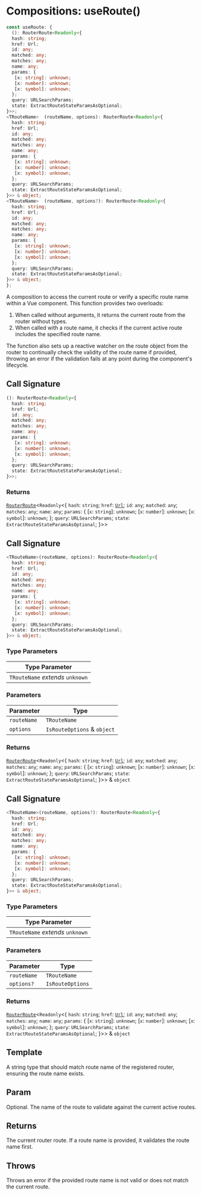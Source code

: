# Compositions: useRoute()

```ts
const useRoute: {
  (): RouterRoute<Readonly<{
  hash: string;
  href: Url;
  id: any;
  matched: any;
  matches: any;
  name: any;
  params: {
   [x: string]: unknown;
   [x: number]: unknown;
   [x: symbol]: unknown;
  };
  query: URLSearchParams;
  state: ExtractRouteStateParamsAsOptional;
}>>;
<TRouteName>  (routeName, options): RouterRoute<Readonly<{
  hash: string;
  href: Url;
  id: any;
  matched: any;
  matches: any;
  name: any;
  params: {
   [x: string]: unknown;
   [x: number]: unknown;
   [x: symbol]: unknown;
  };
  query: URLSearchParams;
  state: ExtractRouteStateParamsAsOptional;
}>> & object;
<TRouteName>  (routeName, options?): RouterRoute<Readonly<{
  hash: string;
  href: Url;
  id: any;
  matched: any;
  matches: any;
  name: any;
  params: {
   [x: string]: unknown;
   [x: number]: unknown;
   [x: symbol]: unknown;
  };
  query: URLSearchParams;
  state: ExtractRouteStateParamsAsOptional;
}>> & object;
};
```

A composition to access the current route or verify a specific route name within a Vue component.
This function provides two overloads:
1. When called without arguments, it returns the current route from the router without types.
2. When called with a route name, it checks if the current active route includes the specified route name.

The function also sets up a reactive watcher on the route object from the router to continually check the validity of the route name
if provided, throwing an error if the validation fails at any point during the component's lifecycle.

## Call Signature

```ts
(): RouterRoute<Readonly<{
  hash: string;
  href: Url;
  id: any;
  matched: any;
  matches: any;
  name: any;
  params: {
   [x: string]: unknown;
   [x: number]: unknown;
   [x: symbol]: unknown;
  };
  query: URLSearchParams;
  state: ExtractRouteStateParamsAsOptional;
}>>;
```

### Returns

[`RouterRoute`](../types/RouterRoute.md)\<`Readonly`\<\{
  `hash`: `string`;
  `href`: [`Url`](../types/Url.md);
  `id`: `any`;
  `matched`: `any`;
  `matches`: `any`;
  `name`: `any`;
  `params`: \{
   [`x`: `string`]: `unknown`;
   [`x`: `number`]: `unknown`;
   [`x`: `symbol`]: `unknown`;
  \};
  `query`: `URLSearchParams`;
  `state`: `ExtractRouteStateParamsAsOptional`;
\}\>\>

## Call Signature

```ts
<TRouteName>(routeName, options): RouterRoute<Readonly<{
  hash: string;
  href: Url;
  id: any;
  matched: any;
  matches: any;
  name: any;
  params: {
   [x: string]: unknown;
   [x: number]: unknown;
   [x: symbol]: unknown;
  };
  query: URLSearchParams;
  state: ExtractRouteStateParamsAsOptional;
}>> & object;
```

### Type Parameters

| Type Parameter |
| ------ |
| `TRouteName` *extends* `unknown` |

### Parameters

| Parameter | Type |
| ------ | ------ |
| `routeName` | `TRouteName` |
| `options` | `IsRouteOptions` & `object` |

### Returns

[`RouterRoute`](../types/RouterRoute.md)\<`Readonly`\<\{
  `hash`: `string`;
  `href`: [`Url`](../types/Url.md);
  `id`: `any`;
  `matched`: `any`;
  `matches`: `any`;
  `name`: `any`;
  `params`: \{
   [`x`: `string`]: `unknown`;
   [`x`: `number`]: `unknown`;
   [`x`: `symbol`]: `unknown`;
  \};
  `query`: `URLSearchParams`;
  `state`: `ExtractRouteStateParamsAsOptional`;
\}\>\> & `object`

## Call Signature

```ts
<TRouteName>(routeName, options?): RouterRoute<Readonly<{
  hash: string;
  href: Url;
  id: any;
  matched: any;
  matches: any;
  name: any;
  params: {
   [x: string]: unknown;
   [x: number]: unknown;
   [x: symbol]: unknown;
  };
  query: URLSearchParams;
  state: ExtractRouteStateParamsAsOptional;
}>> & object;
```

### Type Parameters

| Type Parameter |
| ------ |
| `TRouteName` *extends* `unknown` |

### Parameters

| Parameter | Type |
| ------ | ------ |
| `routeName` | `TRouteName` |
| `options?` | `IsRouteOptions` |

### Returns

[`RouterRoute`](../types/RouterRoute.md)\<`Readonly`\<\{
  `hash`: `string`;
  `href`: [`Url`](../types/Url.md);
  `id`: `any`;
  `matched`: `any`;
  `matches`: `any`;
  `name`: `any`;
  `params`: \{
   [`x`: `string`]: `unknown`;
   [`x`: `number`]: `unknown`;
   [`x`: `symbol`]: `unknown`;
  \};
  `query`: `URLSearchParams`;
  `state`: `ExtractRouteStateParamsAsOptional`;
\}\>\> & `object`

## Template

A string type that should match route name of the registered router, ensuring the route name exists.

## Param

Optional. The name of the route to validate against the current active routes.

## Returns

The current router route. If a route name is provided, it validates the route name first.

## Throws

Throws an error if the provided route name is not valid or does not match the current route.
